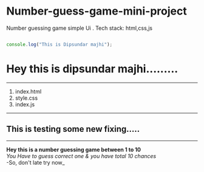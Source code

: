 # Number-guess-game-mini-project
Number guessing game simple Ui . Tech stack: html,css,js


```javascript

console.log("This is Dipsundar majhi");

```


# Hey this is dipsundar majhi.........

---

1. index.html
2. style.css
3. index.js

---

## This is testing some new fixing.....

---

__Hey this is a number guessing game between 1 to 10__  
_You Have to guess correct one & you have total 10 chances_  
-So, don't late try now_